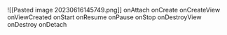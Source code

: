 
![[Pasted image 20230616145749.png]]
onAttach
onCreate
onCreateView
onViewCreated
onStart
onResume
onPause
onStop
onDestroyView
onDestroy
onDetach